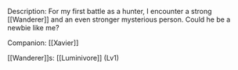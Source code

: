 Description: For my first battle as a hunter, I encounter a strong [[Wanderer]] and an even stronger mysterious person. Could he be a newbie like me?

Companion: [[Xavier]]

[[Wanderer]]s: [[Luminivore]] (Lv1)